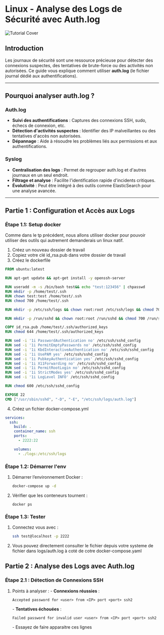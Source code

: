 # Linux - Analyse des Logs de Sécurité avec Auth.log

![Tutorial Cover](assets/authlog-syslog.jpg)

## Introduction

Les journaux de sécurité sont une ressource précieuse pour détecter des connexions suspectes, des tentatives de brute-force ou des activités non autorisées. Ce guide vous explique comment utiliser **auth.log** (le fichier journal dédié aux authentifications).

---

## Pourquoi analyser auth.log ?

### Auth.log
- **Suivi des authentifications** : Captures des connexions SSH, sudo, échecs de connexion, etc.
- **Détection d'activités suspectes** : Identifier des IP malveillantes ou des tentatives d'accès non autorisées.
- **Dépannage** : Aide à résoudre les problèmes liés aux permissions et aux authentifications.

### Syslog
- **Centralisation des logs** : Permet de regrouper auth.log et d'autres journaux en un seul endroit.
- **Filtrage et analyse** : Facilite l'identification rapide d'incidents critiques.
- **Évolutivité** : Peut être intégré à des outils comme ElasticSearch pour une analyse avancée.

---

## Partie 1 : Configuration et Accès aux Logs

### Étape 1.1: Setup docker 

Comme dans le tp précédent, nous allons utiliser docker pour pouvoir utiliser des outils qui autrement demanderais un linux natif.

1. Créez un nouveau dossier de travail
2. Copiez votre clé id_rsa.pub dans votre dossier de travail
3. Créez le dockerfile
```dockerfile
FROM ubuntu:latest

RUN apt-get update && apt-get install -y openssh-server

RUN useradd -m -s /bin/bash test&& echo "test:123456" | chpasswd
RUN mkdir -p /home/test/.ssh 
RUN chown test:test /home/test/.ssh 
RUN chmod 700 /home/test/.ssh

RUN mkdir -p /etc/ssh/logs && chown root:root /etc/ssh/logs && chmod 700 /etc/ssh/logs

RUN mkdir -p /run/sshd && chown root:root /run/sshd && chmod 700 /run/sshd

COPY id_rsa.pub /home/test/.ssh/authorized_keys
RUN chmod 644 /home/test/.ssh/authorized_keys

RUN sed -i '1i PasswordAuthentication no' /etc/ssh/sshd_config
RUN sed -i '1i PermitEmptyPasswords no' /etc/ssh/sshd_config
RUN sed -i '1i KbdInteractiveAuthentication no' /etc/ssh/sshd_config
RUN sed -i '1i UsePAM yes' /etc/ssh/sshd_config
RUN sed -i '1i PubkeyAuthentication yes' /etc/ssh/sshd_config
RUN sed -i '1i X11Forwarding no' /etc/ssh/sshd_config
RUN sed -i '1i PermitRootLogin no' /etc/ssh/sshd_config
RUN sed -i '1i StrictModes yes' /etc/ssh/sshd_config
RUN sed -i '1i LogLevel INFO' /etc/ssh/sshd_config

RUN chmod 600 /etc/ssh/sshd_config

EXPOSE 22
CMD ["/usr/sbin/sshd", "-D", "-E", "/etc/ssh/logs/auth.log"]
```

4. Créez un fichier docker-compose.yml
```yaml
services:
  ssh:
    build: .
    container_name: ssh
    ports:
      - 2222:22

    volumes:
      - ./logs:/etc/ssh/logs
```


### Étape 1.2: Démarrer l'env

1. Démarrer l’environnement Docker :
   ```bash
   docker-compose up -d
   ```

2. Vérifier que les conteneurs tournent :
   ```text
   docker ps
   ```

### Étape 1.3: Tester

1. Connectez vous avec :
   ```bash
   ssh test@localhost -p 2222
   ```
2. Vous pouvez directement consulter le fichier depuis votre systeme de fichier dans logs/auth.log à coté de cotre docker-compose.yaml

## Partie 2 : Analyse des Logs avec Auth.log

### Étape 2.1 : Détection de Connexions SSH

1. Points à analyser :
   \- **Connexions réussies** :
     ```text
     Accepted password for <user> from <IP> port <port> ssh2
     ```
   \- **Tentatives échouées** :
     ```text
     Failed password for invalid user <user> from <IP> port <port> ssh2
     ```
   \- Essayez de faire apparaitre ces lignes
